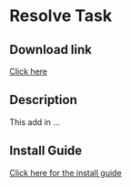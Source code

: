 # Resolve Task

## Download link

[Click here](https://github.com/cireson-addins/addins/raw/master/ResolveTask/CPEXs/ResolveTask.2.0.0.nupkg)

## Description

This add in ...

## Install Guide

[Click here for the install guide](https://support.cireson.com/KnowledgeBase/Edit/2568/)
